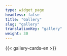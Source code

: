 ```yaml
---
type: widget_page
headless: false
title: "Gallery"
slug: "gallery"
translationKey: "gallery"
weight: 30
---
```

{{< gallery-cards-en >}}